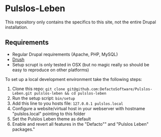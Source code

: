 Pulslos-Leben
=============

This repository only contains the specifics to this site, not the entire Drupal installation.

## Requirements

- Regular Drupal requirements (Apache, PHP, MySQL)
- [Drush](http://drush.ws/)
- Setup scrupt is only tested in OSX (but no magic really so should be easy to reproduce on other platforms)

To set up a local development environment take the following steps:

1. Clone this repo: `git clone git@github.com:DefactoSoftware/Pulslos-Leben.git pulslos-leben && cd pulslos-leben`
1. Run the setup script: `bin/setup`
1. Add this line to you hosts file: `127.0.0.1 pulslos.local`
1. Configure a website/virtual host in your webserver with hostname "pulslos.local" pointing to this folder
1. Set the Pulslos Leben theme as default
1. Enable and revert all features in the \"Defacto\"" and \"Pulslos Leben\" packages."
